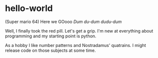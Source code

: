 # hello-world
(Super mario 64) Here we GOooo *Dum du-dum dudu-dum*

Well, I finally took the red pill. Let's get a grip.
I'm new at everything about programming and my starting point is python.

As a hobby I like number patterns and Nostradamus' quatrains.
I might release code on those subjects at some time.
